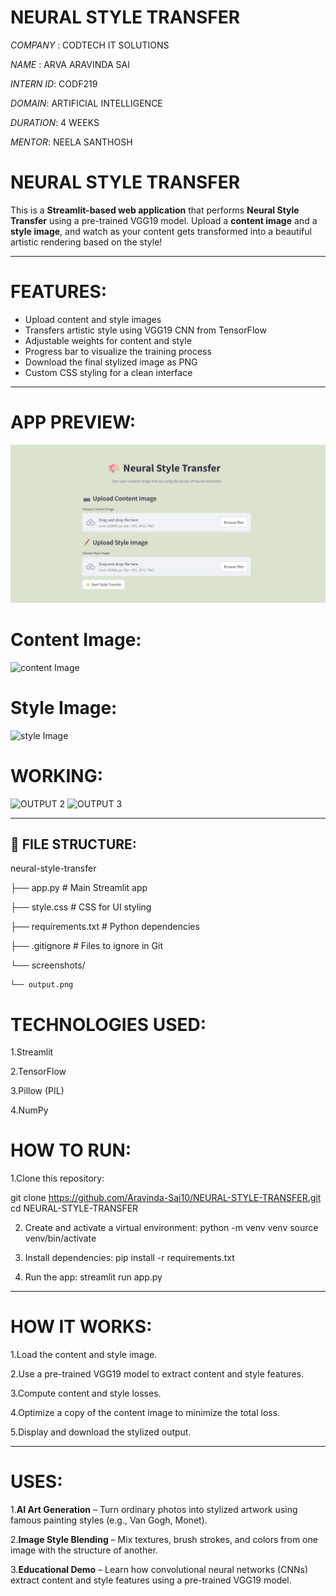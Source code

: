 # NEURAL STYLE TRANSFER     

*COMPANY* : CODTECH IT SOLUTIONS

*NAME* : ARVA ARAVINDA SAI

*INTERN ID*: CODF219

*DOMAIN*: ARTIFICIAL INTELLIGENCE

*DURATION*: 4 WEEKS

*MENTOR*: NEELA SANTHOSH

# NEURAL STYLE TRANSFER

This is a **Streamlit-based web application** that performs **Neural Style Transfer** using a pre-trained VGG19 model. Upload a **content image** and a **style image**, and watch as your content gets transformed into a beautiful artistic rendering based on the style!

---

# FEATURES:

- Upload content and style images 
- Transfers artistic style using VGG19 CNN from TensorFlow
- Adjustable weights for content and style
- Progress bar to visualize the training process
- Download the final stylized image as PNG
- Custom CSS styling for a clean interface

---

# APP PREVIEW:

![APP PREVIEW](screenshots/OUTPUT%201.png)
# Content Image:
![content Image](https://github.com/user-attachments/assets/c86889ae-02a1-4289-a0c6-ce027b5626a0)

# Style Image:
![style Image](https://github.com/user-attachments/assets/d1ee1fb4-c17b-4627-bf54-bf9fe8c7c0a2)

# WORKING:
![OUTPUT 2](https://github.com/user-attachments/assets/6f03b46b-fe2d-4e15-8e2c-a84dd15f30d5)
![OUTPUT 3](https://github.com/user-attachments/assets/2ad2c812-baf1-4f5b-aeda-022308e4a8ed)

---

## 📂 FILE STRUCTURE:

neural-style-transfer

├── app.py     # Main Streamlit app

├── style.css               #  CSS for UI styling

├── requirements.txt        # Python dependencies

├── .gitignore              # Files to ignore in Git

└── screenshots/

    └── output.png  

# TECHNOLOGIES USED:

1.Streamlit

2.TensorFlow

3.Pillow (PIL)

4.NumPy

#  HOW TO RUN:

1.Clone this repository:
  
   git clone https://github.com/Aravinda-Sai10/NEURAL-STYLE-TRANSFER.git
   cd NEURAL-STYLE-TRANSFER
   
2.  Create and activate a virtual environment:
   python -m venv venv
   source venv/bin/activate  

3. Install dependencies:
   pip install -r requirements.txt

4. Run the app:
   streamlit run app.py

---

# HOW IT WORKS:

1.Load the content and style image.

2.Use a pre-trained VGG19 model to extract content and style features.

3.Compute content and style losses.

4.Optimize a copy of the content image to minimize the total loss.

5.Display and download the stylized output.

---
# USES:
1.**AI Art Generation** – Turn ordinary photos into stylized artwork using famous painting styles (e.g., Van Gogh, Monet).

2.**Image Style Blending** – Mix textures, brush strokes, and colors from one image with the structure of another.

3.**Educational Demo** – Learn how convolutional neural networks (CNNs) extract content and style features using a pre-trained VGG19 model.


